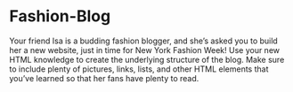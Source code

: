 # Fashion-Blog
Your friend Isa is a budding fashion blogger, and she’s asked you to build her a new website, just in time for New York Fashion Week!  Use your new HTML knowledge to create the underlying structure of the blog. Make sure to include plenty of pictures, links, lists, and other HTML elements that you’ve learned so that her fans have plenty to read.

